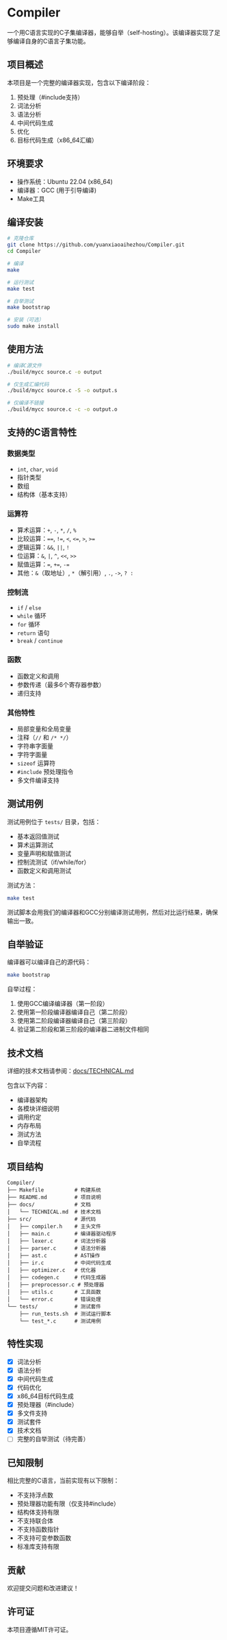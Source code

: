 # Compiler

一个用C语言实现的C子集编译器，能够自举（self-hosting）。该编译器实现了足够编译自身的C语言子集功能。

## 项目概述

本项目是一个完整的编译器实现，包含以下编译阶段：
1. 预处理（#include支持）
2. 词法分析
3. 语法分析
4. 中间代码生成
5. 优化
6. 目标代码生成（x86_64汇编）

## 环境要求

- 操作系统：Ubuntu 22.04 (x86_64)
- 编译器：GCC (用于引导编译)
- Make工具

## 编译安装

```bash
# 克隆仓库
git clone https://github.com/yuanxiaoaihezhou/Compiler.git
cd Compiler

# 编译
make

# 运行测试
make test

# 自举测试
make bootstrap

# 安装（可选）
sudo make install
```

## 使用方法

```bash
# 编译C源文件
./build/mycc source.c -o output

# 仅生成汇编代码
./build/mycc source.c -S -o output.s

# 仅编译不链接
./build/mycc source.c -c -o output.o
```

## 支持的C语言特性

### 数据类型
- `int`, `char`, `void`
- 指针类型
- 数组
- 结构体（基本支持）

### 运算符
- 算术运算：`+`, `-`, `*`, `/`, `%`
- 比较运算：`==`, `!=`, `<`, `<=`, `>`, `>=`
- 逻辑运算：`&&`, `||`, `!`
- 位运算：`&`, `|`, `^`, `<<`, `>>`
- 赋值运算：`=`, `+=`, `-=`
- 其他：`&`（取地址）, `*`（解引用）, `.`, `->`, `? :`

### 控制流
- `if` / `else`
- `while` 循环
- `for` 循环
- `return` 语句
- `break` / `continue`

### 函数
- 函数定义和调用
- 参数传递（最多6个寄存器参数）
- 递归支持

### 其他特性
- 局部变量和全局变量
- 注释（`//` 和 `/* */`）
- 字符串字面量
- 字符字面量
- `sizeof` 运算符
- `#include` 预处理指令
- 多文件编译支持

## 测试用例

测试用例位于 `tests/` 目录，包括：
- 基本返回值测试
- 算术运算测试
- 变量声明和赋值测试
- 控制流测试（if/while/for）
- 函数定义和调用测试

测试方法：
```bash
make test
```

测试脚本会用我们的编译器和GCC分别编译测试用例，然后对比运行结果，确保输出一致。

## 自举验证

编译器可以编译自己的源代码：

```bash
make bootstrap
```

自举过程：
1. 使用GCC编译编译器（第一阶段）
2. 使用第一阶段编译器编译自己（第二阶段）
3. 使用第二阶段编译器编译自己（第三阶段）
4. 验证第二阶段和第三阶段的编译器二进制文件相同

## 技术文档

详细的技术文档请参阅：[docs/TECHNICAL.md](docs/TECHNICAL.md)

包含以下内容：
- 编译器架构
- 各模块详细说明
- 调用约定
- 内存布局
- 测试方法
- 自举流程

## 项目结构

```
Compiler/
├── Makefile          # 构建系统
├── README.md         # 项目说明
├── docs/             # 文档
│   └── TECHNICAL.md  # 技术文档
├── src/              # 源代码
│   ├── compiler.h    # 主头文件
│   ├── main.c        # 编译器驱动程序
│   ├── lexer.c       # 词法分析器
│   ├── parser.c      # 语法分析器
│   ├── ast.c         # AST操作
│   ├── ir.c          # 中间代码生成
│   ├── optimizer.c   # 优化器
│   ├── codegen.c     # 代码生成器
│   ├── preprocessor.c # 预处理器
│   ├── utils.c       # 工具函数
│   └── error.c       # 错误处理
└── tests/            # 测试套件
    ├── run_tests.sh  # 测试运行脚本
    └── test_*.c      # 测试用例
```

## 特性实现

- [x] 词法分析
- [x] 语法分析
- [x] 中间代码生成
- [x] 代码优化
- [x] x86_64目标代码生成
- [x] 预处理器（#include）
- [x] 多文件支持
- [x] 测试套件
- [x] 技术文档
- [ ] 完整的自举测试（待完善）

## 已知限制

相比完整的C语言，当前实现有以下限制：
- 不支持浮点数
- 预处理器功能有限（仅支持#include）
- 结构体支持有限
- 不支持联合体
- 不支持函数指针
- 不支持可变参数函数
- 标准库支持有限

## 贡献

欢迎提交问题和改进建议！

## 许可证

本项目遵循MIT许可证。
